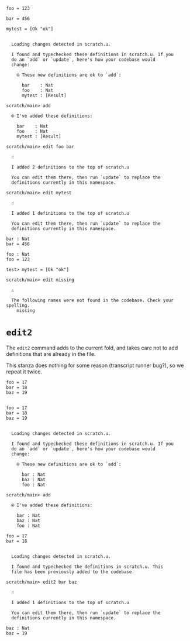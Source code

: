 ``` unison
foo = 123

bar = 456

mytest = [Ok "ok"]
```

``` ucm

  Loading changes detected in scratch.u.

  I found and typechecked these definitions in scratch.u. If you
  do an `add` or `update`, here's how your codebase would
  change:
  
    ⍟ These new definitions are ok to `add`:
    
      bar    : Nat
      foo    : Nat
      mytest : [Result]

```
``` ucm
scratch/main> add

  ⍟ I've added these definitions:
  
    bar    : Nat
    foo    : Nat
    mytest : [Result]

scratch/main> edit foo bar

  ☝️
  
  I added 2 definitions to the top of scratch.u
  
  You can edit them there, then run `update` to replace the
  definitions currently in this namespace.

scratch/main> edit mytest

  ☝️
  
  I added 1 definitions to the top of scratch.u
  
  You can edit them there, then run `update` to replace the
  definitions currently in this namespace.

```
``` unison :added-by-ucm scratch.u
bar : Nat
bar = 456

foo : Nat
foo = 123
```

``` unison :added-by-ucm scratch.u
test> mytest = [Ok "ok"]
```

``` ucm
scratch/main> edit missing

  ⚠️
  
  The following names were not found in the codebase. Check your spelling.
    missing

```
# `edit2`

The `edit2` command adds to the current fold, and takes care not to add definitions that are already in the file.

This stanza does nothing for some reason (transcript runner bug?), so we repeat it twice.

``` unison
foo = 17
bar = 18
baz = 19
```

``` ucm

```
``` unison
foo = 17
bar = 18
baz = 19
```

``` ucm

  Loading changes detected in scratch.u.

  I found and typechecked these definitions in scratch.u. If you
  do an `add` or `update`, here's how your codebase would
  change:
  
    ⍟ These new definitions are ok to `add`:
    
      bar : Nat
      baz : Nat
      foo : Nat

```
``` ucm
scratch/main> add

  ⍟ I've added these definitions:
  
    bar : Nat
    baz : Nat
    foo : Nat

```
``` unison
foo = 17
bar = 18
```

``` ucm

  Loading changes detected in scratch.u.

  I found and typechecked the definitions in scratch.u. This
  file has been previously added to the codebase.

```
``` ucm
scratch/main> edit2 bar baz

  ☝️
  
  I added 1 definitions to the top of scratch.u
  
  You can edit them there, then run `update` to replace the
  definitions currently in this namespace.

```
``` unison :added-by-ucm scratch.u
baz : Nat
baz = 19
```

